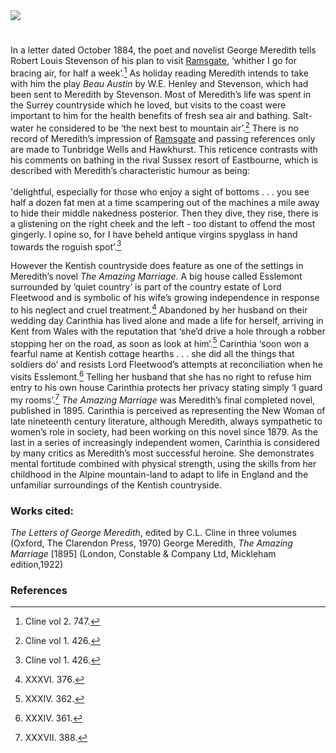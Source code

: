 <html><head></head><body><a href="https://dev.visual-essays.app"><img src="https://dev-visual-essays.netlify.app/images/ve-button.png"/></a>
<param author="Sylvia Hornsby" banner="/images/banners/19c.jpg" layout="vtl" title="George Meredith (1828-1909)" ve-config=""/>

<param aliases="Ramsgate" eid="Q736439" ve-entity=""/>
<param aliases="Tunbridge Wells" eid="Q665489" ve-entity=""/>
<param aliases="Hawkhurst" eid="Q2744669" ve-entity=""/>

#

In a letter dated October 1884, the poet and novelist George Meredith tells Robert Louis Stevenson of his plan to visit [Ramsgate](/19c/19c-ramsgate), ‘whither I go for bracing air, for half a week’.[^ref1]   As holiday reading Meredith intends to take with him the play _Beau Austin_ by W.E. Henley and Stevenson, which had been sent to Meredith by Stevenson.  Most of Meredith’s life was spent in the Surrey countryside which he loved, but visits to the coast were important to him for the health benefits of fresh sea air and bathing.  Salt-water he considered to be ‘the next best to mountain air’.[^ref2]   There is no record of Meredith’s impression of [Ramsgate](/19c/19c-ramsgate) and passing references only are made to Tunbridge Wells and Hawkhurst.  This reticence contrasts with his comments on bathing in the rival Sussex resort of Eastbourne, which is described with Meredith’s characteristic humour as being:
<br/><br/>
'delightful, especially for those who enjoy a sight of bottoms .
. . you see half a dozen fat men at a time scampering out of the machines a mile away to hide their middle nakedness posterior.  Then they dive, they rise, there is a glistening on the right cheek and the left - too distant to offend the most gingerly.  I opine so, for I have beheld antique virgins spyglass in hand towards the roguish spot’.[^ref3]  
<param manifest="https://iiif.juncture-digital.org/wc:George_Meredith_by_George_Frederic_Watts.jpg/manifest.json" ve-image-v2/>

However the Kentish countryside does feature as one of the settings in Meredith’s novel _The Amazing Marriage_.  A big house called Esslemont surrounded by ‘quiet country’ is part of the country estate of Lord Fleetwood and is symbolic of his wife’s growing independence in response to his neglect and cruel treatment.[^ref4]   Abandoned by her husband on their wedding day Carinthia has lived alone and made a life for herself, arriving in Kent from Wales with the reputation that ‘she’d drive a hole through a robber stopping her on the road, as soon as look at him’.[^ref5]  Carinthia ‘soon won a fearful name at Kentish cottage hearths . . . she did all the things that soldiers do’ and resists Lord Fleetwood’s attempts at reconciliation when he visits Esslemont.[^ref6]   Telling her husband that she has no right to refuse him entry to his own house Carinthia protects her privacy stating simply ‘I guard my rooms’.[^ref7]   _The Amazing Marriage_ was Meredith’s final completed novel, published in 1895.  Carinthia is perceived as representing the New Woman of late nineteenth century literature, although Meredith, always sympathetic to women’s role in society, had been working on this novel since 1879.  As the last in a series of increasingly independent women, Carinthia is considered by many critics as Meredith’s most successful heroine.  She demonstrates mental fortitude combined with physical strength, using the skills from her childhood in the Alpine mountain-land to adapt to life in England and the unfamiliar surroundings of the Kentish countryside. 
<param manifest="https://iiif.juncture-digital.org/wc:%27By_the_cottage_gate%27%2C_watercolor_painting_by_Helen_Allingham.jpg/manifest.json" ve-image-v2/>

### Works cited:

_The Letters of George Meredith_, edited by C.L. Cline in three volumes (Oxford, The Clarendon Press, 1970)
George Meredith, _The Amazing Marriage_ [1895] (London, Constable &amp; Company Ltd, Mickleham edition,1922)

### References

[^ref1]: Cline vol 2. 747.
[^ref2]: Cline vol 1. 426.
[^ref3]: Cline vol 1. 426.
[^ref4]: XXXVI. 376.
[^ref5]: XXXIV. 362.
[^ref6]: XXXIV. 361.
[^ref7]: XXXVII. 388.

</body></html>